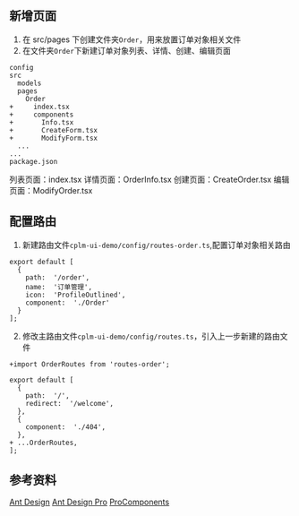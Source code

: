 ## 新增页面
1. 在 src/pages 下创建文件夹`Order`，用来放置订单对象相关文件
2. 在文件夹`Order`下新建订单对象列表、详情、创建、编辑页面
```
config
src
  models
  pages
    Order
+     index.tsx
+     components
+       Info.tsx
+       CreateForm.tsx
+       ModifyForm.tsx
  ...
...
package.json
```
列表页面：index.tsx
详情页面：OrderInfo.tsx
创建页面：CreateOrder.tsx
编辑页面：ModifyOrder.tsx

##  配置路由
1. 新建路由文件`cplm-ui-demo/config/routes-order.ts`,配置订单对象相关路由
```
export default [
  {
    path:  '/order',
    name:  '订单管理',
    icon:  'ProfileOutlined',
    component:  './Order'
  }
];
```
2. 修改主路由文件`cplm-ui-demo/config/routes.ts`，引入上一步新建的路由文件
```
+import OrderRoutes from 'routes-order';

export default [
  {
    path:  '/',
    redirect:  '/welcome',
  },
  {
    component:  './404',
  },
+ ...OrderRoutes,
];
```

## 参考资料
[Ant Design](https://ant.design/docs/react/introduce-cn)
[Ant Design Pro](https://pro.ant.design/zh-CN/docs/overview)
[ProComponents](https://procomponents.ant.design/docs/intro)
